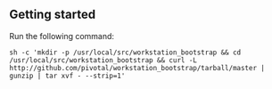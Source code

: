 ## Getting started

Run the following command:

`sh -c 'mkdir -p /usr/local/src/workstation_bootstrap && cd /usr/local/src/workstation_bootstrap && curl -L http://github.com/pivotal/workstation_bootstrap/tarball/master | gunzip | tar xvf - --strip=1'`